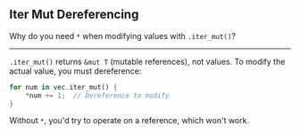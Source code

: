 ## Iter Mut Dereferencing

Why do you need `*` when modifying values with `.iter_mut()`?

---

`.iter_mut()` returns `&mut T` (mutable references), not values. To modify the actual value, you must dereference:
```rust
for num in vec.iter_mut() {
    *num += 1;  // Dereference to modify
}
```
Without `*`, you'd try to operate on a reference, which won't work.

